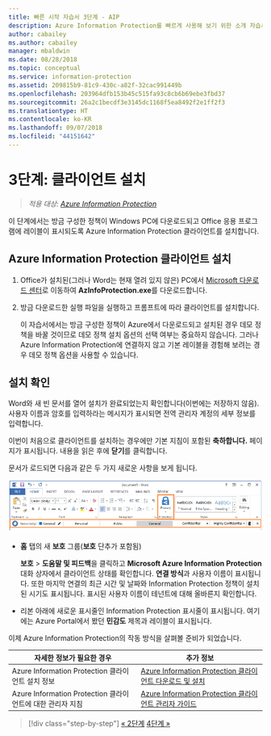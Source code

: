 ```yaml
---
title: 빠른 시작 자습서 3단계 - AIP
description: Azure Information Protection를 빠르게 사용해 보기 위한 소개 자습서 3단계 - 클라이언트 설치
author: cabailey
ms.author: cabailey
manager: mbaldwin
ms.date: 08/28/2018
ms.topic: conceptual
ms.service: information-protection
ms.assetid: 209815b9-81c9-430c-a82f-32cac991449b
ms.openlocfilehash: 203964dfb153b45c515fa93c8cb6b69ebe3fbd37
ms.sourcegitcommit: 26a2c1becdf3e3145dc1168f5ea8492f2e1ff2f3
ms.translationtype: HT
ms.contentlocale: ko-KR
ms.lasthandoff: 09/07/2018
ms.locfileid: "44151642"
---
```

# <a name="step-3-install-the-client"></a>3단계: 클라이언트 설치

>*적용 대상: [Azure Information Protection](https://azure.microsoft.com/pricing/details/information-protection)*

이 단계에서는 방금 구성한 정책이 Windows PC에 다운로드되고 Office 응용 프로그램에 레이블이 표시되도록 Azure Information Protection 클라이언트를 설치합니다.


## <a name="install-the-azure-information-protection-client"></a>Azure Information Protection 클라이언트 설치

1. Office가 설치된(그러나 Word는 현재 열려 있지 않은) PC에서 [Microsoft 다운로드 센터](https://www.microsoft.com/en-us/download/details.aspx?id=53018)로 이동하여 **AzInfoProtection.exe**를 다운로드합니다.
    
2. 방금 다운로드한 실행 파일을 실행하고 프롬프트에 따라 클라이언트를 설치합니다.
    
    이 자습서에서는 방금 구성한 정책이 Azure에서 다운로드되고 설치된 경우 데모 정책을 바꿀 것이므로 데모 정책 설치 옵션의 선택 여부는 중요하지 않습니다. 그러나 Azure Information Protection에 연결하지 않고 기본 레이블을 경험해 보려는 경우 데모 정책 옵션을 사용할 수 있습니다. 

## <a name="verify-the-installation"></a>설치 확인

Word와 새 빈 문서를 열어 설치가 완료되었는지 확인합니다(이번에는 저장하지 않음). 사용자 이름과 암호를 입력하라는 메시지가 표시되면 전역 관리자 계정의 세부 정보를 입력합니다. 

이번이 처음으로 클라이언트를 설치하는 경우에만 기본 지침이 포함된 **축하합니다.** 페이지가 표시됩니다. 내용을 읽은 후에 **닫기**를 클릭합니다.

문서가 로드되면 다음과 같은 두 가지 새로운 사항을 보게 됩니다.

![Azure Information Protection 빠른 시작 자습서 3단계 - 클라이언트 설치됨](./media/word2016-calloutsv2.png)

- **홈** 탭의 새 **보호** 그룹(**보호** 단추가 포함됨)
    
    **보호** > **도움말 및 피드백**을 클릭하고 **Microsoft Azure Information Protection** 대화 상자에서 클라이언트 상태를 확인합니다. **연결 방식**과 사용자 이름이 표시됩니다. 또한 마지막 연결의 최근 시간 및 날짜와 Information Protection 정책이 설치된 시기도 표시됩니다. 표시된 사용자 이름이 테넌트에 대해 올바른지 확인합니다.

- 리본 아래에 새로운 표시줄인 Information Protection 표시줄이 표시됩니다. 여기에는 Azure Portal에서 봤던 **민감도** 제목과 레이블이 표시됩니다. 

이제 Azure Information Protection의 작동 방식을 살펴볼 준비가 되었습니다.

|자세한 정보가 필요한 경우|추가 정보|
|--------------------------------|--------------------------|
|Azure Information Protection 클라이언트 설치 정보|[Azure Information Protection 클라이언트 다운로드 및 설치](./rms-client/install-client-app.md)|
|Azure Information Protection 클라이언트에 대한 관리자 지침|[Azure Information Protection 클라이언트 관리자 가이드](./rms-client/client-admin-guide.md)|


>[!div class="step-by-step"]
[&#171; 2단계](infoprotect-tutorial-step2.md)
[4단계 &#187;](infoprotect-tutorial-step4.md)

